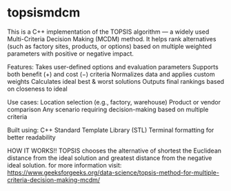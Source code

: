 # topsismdcm
This is a C++ implementation of the TOPSIS algorithm — a widely used Multi-Criteria Decision Making (MCDM) method. It helps rank alternatives (such as factory sites, products, or options) based on multiple weighted parameters with positive or negative impact.

Features:
Takes user-defined options and evaluation parameters
Supports both benefit (+) and cost (−) criteria
Normalizes data and applies custom weights
Calculates ideal best & worst solutions
Outputs final rankings based on closeness to ideal

Use cases:
Location selection (e.g., factory, warehouse)
Product or vendor comparison
Any scenario requiring decision-making based on multiple criteria

Built using:
C++
Standard Template Library (STL)
Terminal formatting for better readability

HOW IT WORKS!!
TOPSIS chooses the alternative of shortest the Euclidean distance from the ideal solution and greatest distance from the negative ideal solution. 
for more information visit: https://www.geeksforgeeks.org/data-science/topsis-method-for-multiple-criteria-decision-making-mcdm/
